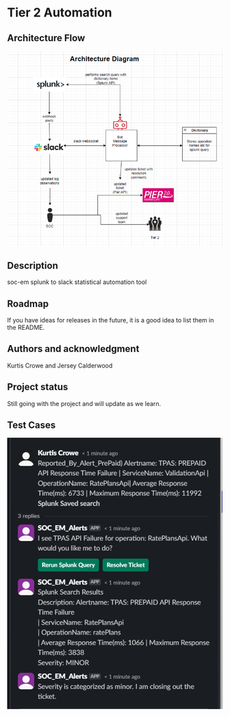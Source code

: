 # Tier 2 Automation

## Architecture Flow
![alt text](image.png)

## Description
soc-em splunk to slack statistical automation tool

## Roadmap
If you have ideas for releases in the future, it is a good idea to list them in the README.

## Authors and acknowledgment
Kurtis Crowe and Jersey Calderwood

## Project status
Still going with the project and will update as we learn.

## Test Cases
![alt text](image-1.png)
